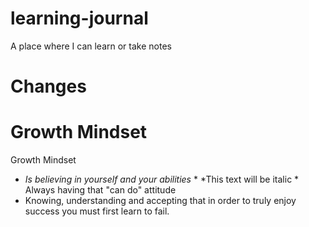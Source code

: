 # learning-journal
A place where I can learn or take notes
# Changes
# Growth Mindset 
Growth Mindset
* _Is believing in yourself and your abilities_ *
*This text will be italic  * Always having that "can do" attitude
* Knowing, understanding and accepting that in order to truly enjoy success you must first learn to fail.
